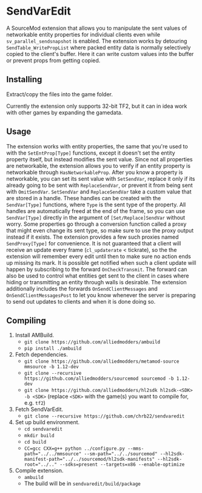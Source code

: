 # SendVarEdit
A SourceMod extension that allows you to manipulate the sent values of networkable entity properties for individual clients even while `sv_parallel_sendsnapshot` is enabled. The extension works by detouring `SendTable_WritePropList` where packed entity data is normally selectively copied to the client's buffer. Here it can write custom values into the buffer or prevent props from getting copied.

## Installing
Extract/copy the files into the game folder.

Currently the extension only supports 32-bit TF2, but it can in idea work with other games by expanding the gamedata.

## Usage
The extension works with entity properties, the same that you're used to with the `SetEntProp[Type]` functions, except it doesn't set the entity property itself, but instead modifies the sent value. Since not all properties are networkable, the extension allows you to verify if an entity property is networkable through `HasNetworkableProp`. After you know a property is networkable, you can set its sent value with `SetSendVar`, replace it only if its already going to be sent with `ReplaceSendVar`, or prevent it from being sent with `OmitSendVar`. `SetSendVar` and `ReplaceSendVar` take a custom value that are stored in a handle. These handles can be created with the `SendVar[Type]` functions, where `Type` is the sent type of the property. All handles are automatically freed at the end of the frame, so you can use `SendVar[Type]` directly in the argument of `[Set/Replace]SendVar` without worry. Some properties go through a conversion function called a proxy that might even change its sent type, so make sure to use the proxy output instead if it exists. The extension provides a few such proxies named `SendProxy[Type]` for convenience. It is not guaranteed that a client will receive an update every frame (`cl_updaterate` < tickrate), so the the extension will remember every edit until then to make sure no action ends up missing its mark. It is possible get notified when such a client update will happen by subscribing to the forward `OnCheckTransmit`. The forward can also be used to control what entities get sent to the client in cases where hiding or transmitting an entity through walls is desirable. The extension additionally includes the forwards `OnSendClientMessages` and `OnSendClientMessagesPost` to let you know whenever the server is preparing to send out updates to clients and when it is done doing so.

## Compiling
1. Install AMBuild.
    - `git clone https://github.com/alliedmodders/ambuild`
    - `pip install ./ambuild`
2. Fetch dependencies.
    - `git clone https://github.com/alliedmodders/metamod-source mmsource -b 1.12-dev`
    - `git clone --recursive https://github.com/alliedmodders/sourcemod sourcemod -b 1.12-dev`
    - `git clone https://github.com/alliedmodders/hl2sdk hl2sdk-<SDK> -b <SDK>` (replace `<SDK>` with the game(s) you want to compile for, e.g. `tf2`)
3. Fetch SendVarEdit.
    - `git clone --recursive https://github.com/chrb22/sendvaredit`
4. Set up build environment.
    - `cd sendvaredit`
    - `mkdir build`
    - `cd build`
    - `CC=gcc CXX=g++ python ../configure.py --mms-path="../../mmsource" --sm-path="../../sourcemod" --hl2sdk-manifest-path="../../sourcemod/hl2sdk-manifests" --hl2sdk-root="../.." --sdks=present --targets=x86 --enable-optimize`
5. Compile extension.
    - `ambuild`
    - The build will be in `sendvaredit/build/package`
